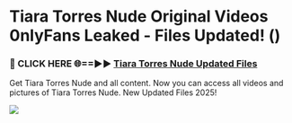 # Tiara Torres Nude Original Videos 0nlyFans Leaked - Files Updated! ()

<h3>🔴 CLICK HERE 🌐==►► <a href="https://tinyurl.com/2p9ay9w9" rel="nofollow">Tiara Torres Nude Updated Files</a></h3>

Get Tiara Torres Nude and all content. Now you can access all videos and pictures of Tiara Torres Nude. New Updated Files 2025!

[![](https://i.imgur.com/KQgVmj3.gif)](https://tinyurl.com/2p9ay9w9)
